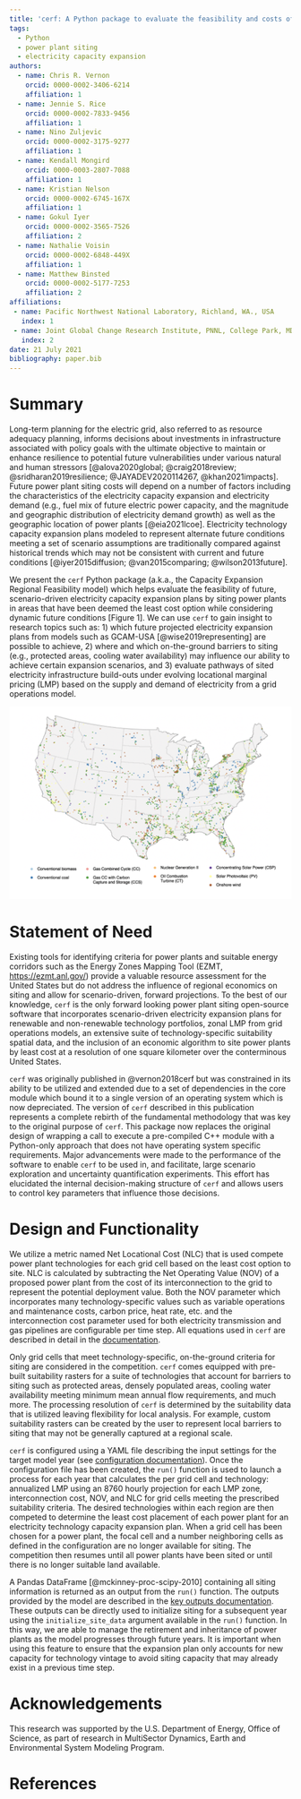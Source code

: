 ```yaml
---
title: 'cerf: A Python package to evaluate the feasibility and costs of power plant siting for alternate futures'
tags:
  - Python
  - power plant siting
  - electricity capacity expansion
authors:
  - name: Chris R. Vernon
    orcid: 0000-0002-3406-6214
    affiliation: 1
  - name: Jennie S. Rice
    orcid: 0000-0002-7833-9456
    affiliation: 1
  - name: Nino Zuljevic
    orcid: 0000-0002-3175-9277
    affiliation: 1
  - name: Kendall Mongird
    orcid: 0000-0003-2807-7088
    affiliation: 1
  - name: Kristian Nelson
    orcid: 0000-0002-6745-167X
    affiliation: 1
  - name: Gokul Iyer
    orcid: 0000-0002-3565-7526
    affiliation: 2
  - name: Nathalie Voisin
    orcid: 0000-0002-6848-449X
    affiliation: 1
  - name: Matthew Binsted
    orcid: 0000-0002-5177-7253
    affiliation: 2
affiliations:
 - name: Pacific Northwest National Laboratory, Richland, WA., USA
   index: 1
 - name: Joint Global Change Research Institute, PNNL, College Park, MD., USA
   index: 2
date: 21 July 2021
bibliography: paper.bib
---
```


# Summary
Long-term planning for the electric grid, also referred to as resource adequacy planning, informs decisions about investments in infrastructure associated with policy goals with the ultimate objective to maintain or enhance resilience to potential future vulnerabilities under various natural and human stressors [@alova2020global; @craig2018review; @sridharan2019resilience; @JAYADEV2020114267, @khan2021impacts].  Future power plant siting costs will depend on a number of factors including the characteristics of the electricity capacity expansion and electricity demand (e.g., fuel mix of future electric power capacity, and the magnitude and geographic distribution of electricity demand growth) as well as the geographic location of power plants [@eia2021lcoe]. Electricity technology capacity expansion plans modeled to represent alternate future conditions meeting a set of scenario assumptions are traditionally compared against historical trends which may not be consistent with current and future conditions [@iyer2015diffusion; @van2015comparing; @wilson2013future].

We present the `cerf` Python package (a.k.a., the Capacity Expansion Regional Feasibility model) which helps evaluate the feasibility of future, scenario-driven electricity capacity expansion plans by siting power plants in areas that have been deemed the least cost option while considering dynamic future conditions [Figure 1].  We can use `cerf` to gain insight to research topics such as:  1) which future projected electricity expansion plans from models such as GCAM-USA [@wise2019representing] are possible to achieve, 2) where and which on-the-ground barriers to siting (e.g., protected areas, cooling water availability) may influence our ability to achieve certain expansion scenarios, and 3) evaluate pathways of sited electricity infrastructure build-outs under evolving locational marginal pricing (LMP) based on the supply and demand of electricity from a grid operations model.

![Illustrative power plant siting for an electricity capacity expansion plan for year 2030.](figure_1.png)

# Statement of Need
Existing tools for identifying criteria for power plants and suitable energy corridors such as the Energy Zones Mapping Tool (EZMT, https://ezmt.anl.gov/) provide a valuable resource assessment for the United States but do not address the influence of regional economics on siting and allow for scenario-driven, forward projections. To the best of our knowledge, `cerf` is the only forward looking power plant siting open-source software that incorporates scenario-driven electricity expansion plans for renewable and non-renewable technology portfolios, zonal LMP from grid operations models, an extensive suite of technology-specific suitability spatial data, and the inclusion of an economic algorithm to site power plants by least cost at a resolution of one square kilometer over the conterminous United States.

`cerf` was originally published in @vernon2018cerf but was constrained in its ability to be utilized and extended due to a set of dependencies in the core module which bound it to a single version of an operating system which is now depreciated. The version of `cerf` described in this publication represents a complete rebirth of the fundamental methodology that was key to the original purpose of `cerf`.  This package now replaces the original design of wrapping a call to execute a pre-compiled C++ module with a Python-only approach that does not have operating system specific requirements. Major advancements were made to the performance of the software to enable `cerf` to be used in, and facilitate, large scenario exploration and uncertainty quantification experiments.  This effort has elucidated the internal decision-making structure of `cerf` and allows users to control key parameters that influence those decisions.  

# Design and Functionality
We utilize a metric named Net Locational Cost (NLC) that is used compete power plant technologies for each grid cell based on the least cost option to site. NLC is calculated by subtracting the Net Operating Value (NOV) of a proposed power plant from the cost of its interconnection to the grid to represent the potential deployment value. Both the NOV parameter which incorporates many technology-specific values such as variable operations and maintenance costs, carbon price, heat rate, etc. and the interconnection cost parameter used for both electricity transmission and gas pipelines are configurable per time step.  All equations used in `cerf` are described in detail in the [documentation](https://immm-sfa.github.io/cerf/user_guide.html#fundamental-equations-and-concepts).

Only grid cells that meet technology-specific, on-the-ground criteria for siting are considered in the competition. `cerf` comes equipped with pre-built suitability rasters for a suite of technologies that account for barriers to siting such as protected areas, densely populated areas, cooling water availability meeting minimum mean annual flow requirements, and much more.  The processing resolution of `cerf` is determined by the suitability data that is utilized leaving flexibility for local analysis.  For example, custom suitability rasters can be created by the user to represent local barriers to siting that may not be generally captured at a regional scale.  

`cerf` is configured using a YAML file describing the input settings for the target model year (see [configuration documentation](https://immm-sfa.github.io/cerf/user_guide.html#configration-file-setup)).  Once the configuration file has been created, the `run()` function is used to launch a process for each year that calculates the per grid cell and technology:  annualized LMP using an 8760 hourly projection for each LMP zone, interconnection cost, NOV, and NLC for grid cells meeting the prescribed suitability criteria.  The desired technologies within each region are then competed to determine the least cost placement of each power plant for an electricity technology capacity expansion plan.  When a grid cell has been chosen for a power plant, the focal cell and a number neighboring cells as defined in the configuration are no longer available for siting.  The competition then resumes until all power plants have been sited or until there is no longer suitable land available.  

A Pandas DataFrame [@mckinney-proc-scipy-2010] containing all siting information is returned as an output from the `run()` function.  The outputs provided by the model are described in the [key outputs documentation](https://immm-sfa.github.io/cerf/user_guide.html#key-outputs).  These outputs can be directly used to initialize siting for a subsequent year using the `initialize_site_data` argument available in the `run()` function.  In this way, we are able to manage the retirement and inheritance of power plants as the model progresses through future years.  It is important when using this feature to ensure that the expansion plan only accounts for new capacity for technology vintage to avoid siting capacity that may already exist in a previous time step.

# Acknowledgements
This research was supported by the U.S. Department of Energy, Office of Science, as part of research in MultiSector Dynamics, Earth and Environmental System Modeling Program.

# References
